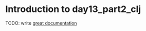 # Introduction to day13_part2_clj

TODO: write [great documentation](http://jacobian.org/writing/what-to-write/)
